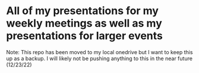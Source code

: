 # All of my presentations for my weekly meetings as well as my presentations for larger events

Note: This repo has been moved to my local onedrive but I want to keep this up as a backup. I will likely not be pushing anything to this in the near future (12/23/22)
